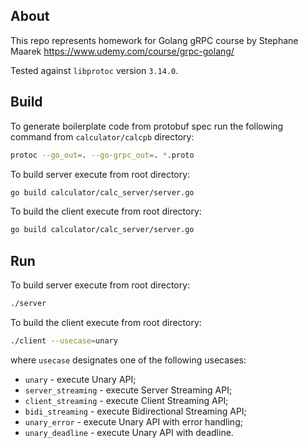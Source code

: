 ## About

This repo represents homework for Golang gRPC course by Stephane Maarek https://www.udemy.com/course/grpc-golang/

Tested against `libprotoc` version `3.14.0`.

## Build

To generate boilerplate code from protobuf spec run the following command from `calculator/calcpb` directory:
```sh
protoc --go_out=. --go-grpc_out=. *.proto
```

To build server execute from root directory:
```sh
go build calculator/calc_server/server.go
```

To build the client execute from root directory:
```sh
go build calculator/calc_server/server.go
```

## Run

To build server execute from root directory:
```sh
./server
```

To build the client execute from root directory:
```sh
./client --usecase=unary
```

where `usecase` designates one of the following usecases:
  * `unary` - execute Unary API;
  * `server_streaming` - execute Server Streaming API;
  * `client_streaming` - execute Client Streaming API;
  * `bidi_streaming` - execute Bidirectional Streaming API;
  * `unary_error` - execute Unary API with error handling;
  * `unary_deadline` - execute Unary API with deadline.
